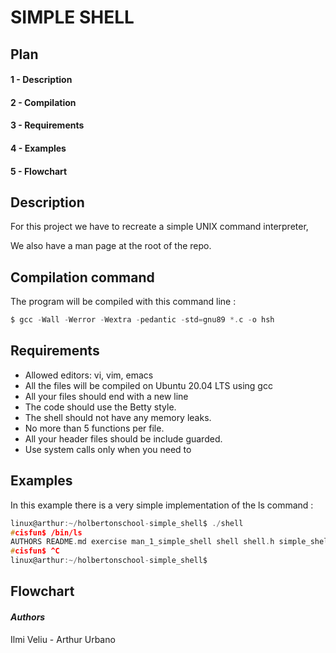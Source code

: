 # SIMPLE SHELL
## Plan
#### 1 - Description
#### 2 - Compilation
#### 3 - Requirements
#### 4 - Examples
#### 5 - Flowchart

## **Description**
For this project we have to recreate a simple UNIX command interpreter,

We also have a man page at the root of the repo.
## **Compilation command**
The program will be compiled with this command line :
```c
$ gcc -Wall -Werror -Wextra -pedantic -std=gnu89 *.c -o hsh
```
## **Requirements**
* Allowed editors: vi, vim, emacs
* All the files will be compiled on Ubuntu 20.04 LTS using gcc
* All your files should end with a new line
* The code should use the Betty style.
* The shell should not have any memory leaks.
* No more than 5 functions per file.
* All your header files should be include guarded.
* Use system calls only when you need to

## **Examples**

In this example there is a very simple implementation of the ls command :

```c
linux@arthur:~/holbertonschool-simple_shell$ ./shell
#cisfun$ /bin/ls
AUTHORS README.md exercise man_1_simple_shell shell shell.h simple_shell_01.c
#cisfun$ ^C
linux@arthur:~/holbertonschool-simple_shell$
```

## **Flowchart**

#### *Authors*
Ilmi Veliu - Arthur Urbano
